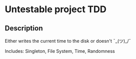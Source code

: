 # Untestable project TDD
## Description
Either writes the current time to the disk or doesn't ¯\_(ツ)_/¯

Includes: Singleton, File System, Time, Randomness